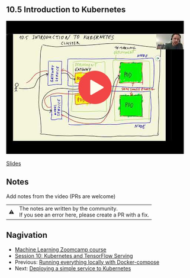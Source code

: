 
## 10.5 Introduction to Kubernetes

<a href="https://www.youtube.com/watch?v=UjVkpszDzgk&list=PL3MmuxUbc_hIhxl5Ji8t4O6lPAOpHaCLR"><img src="images/thumbnail-10-05.jpg"></a>
 

[Slides](https://www.slideshare.net/AlexeyGrigorev/ml-zoomcamp-10-kubernetes)


## Notes

Add notes from the video (PRs are welcome)


<table>
   <tr>
      <td>⚠️</td>
      <td>
         The notes are written by the community. <br>
         If you see an error here, please create a PR with a fix.
      </td>
   </tr>
</table>


## Nagivation

* [Machine Learning Zoomcamp course](../)
* [Session 10: Kubernetes and TensorFlow Serving](./)
* Previous: [Running everything locally with Docker-compose](04-docker-compose.md)
* Next: [Deploying a simple service to Kubernetes](06-kubernetes-simple-service.md)